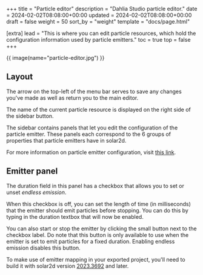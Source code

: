+++
title = "Particle editor"
description = "Dahlia Studio particle editor."
date = 2024-02-02T08:08:00+00:00
updated = 2024-02-02T08:08:00+00:00
draft = false
weight = 50
sort_by = "weight"
template = "docs/page.html"

[extra]
lead = "This is where you can edit particle resources, which hold the configuration information used by particle emitters."
toc = true
top = false
+++

{{ image(name="particle-editor.jpg") }}

## Layout

The arrow on the top-left of the menu bar serves to save any changes you've made as well as return you to the main editor.

The name of the current particle resource is displayed on the right side of the sidebar button.

The sidebar contains panels that let you edit the configuration of the particle emitter. These panels each correspond to the 6 groups of properties that particle emitters have in solar2d.

For more information on particle emitter configuration, visit [this link](https://docs.coronalabs.com/api/type/EmitterObject/index.html#properties).

## Emitter panel

The duration field in this panel has a checkbox that allows you to set or unset *endless emission*.

When this checkbox is off, you can set the length of time (in milliseconds) that the emitter should emit particles before stopping. You can do this by typing in the duration textbox that will now be enabled.

You can also start or stop the emitter by clicking the small button next to the checkbox label. Do note that this button is only available to use when the emitter is set to emit particles for a fixed duration. Enabling endless emission disables this button.

To make use of emitter mapping in your exported project, you'll need to build it with solar2d version [2023.3692](https://github.com/coronalabs/corona/releases/tag/3692) and later.
